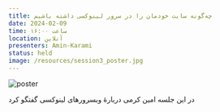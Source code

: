 ```yaml
---
title: چه‌گونه سایت خودمان را در سرور لینوکسی داشته باشیم
date: 2024-02-09
time: ساعت ۱۶:۰۰
location: آنلاین
presenters: Amin-Karami
status: held
image: /resources/session3_poster.jpg
---
```



![poster](session3_poster.jpg)

در این جلسه امین کرمی دربارهٔ وبسرورهای لینوکسی گفتگو کرد
